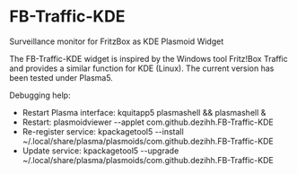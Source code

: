 # FB-Traffic-KDE
 Surveillance monitor for FritzBox as KDE Plasmoid Widget

 The FB-Traffic-KDE widget is inspired by the Windows tool Fritz!Box Traffic and provides a similar function for KDE (Linux). The current version has been tested under Plasma5.

Debugging help:
- Restart Plasma interface: kquitapp5 plasmashell && plasmashell &
- Restart: plasmoidviewer --applet com.github.dezihh.FB-Traffic-KDE
- Re-register service: kpackagetool5 --install ~/.local/share/plasma/plasmoids/com.github.dezihh.FB-Traffic-KDE
- Update service: kpackagetool5 --upgrade ~/.local/share/plasma/plasmoids/com.github.dezihh.FB-Traffic-KDE
